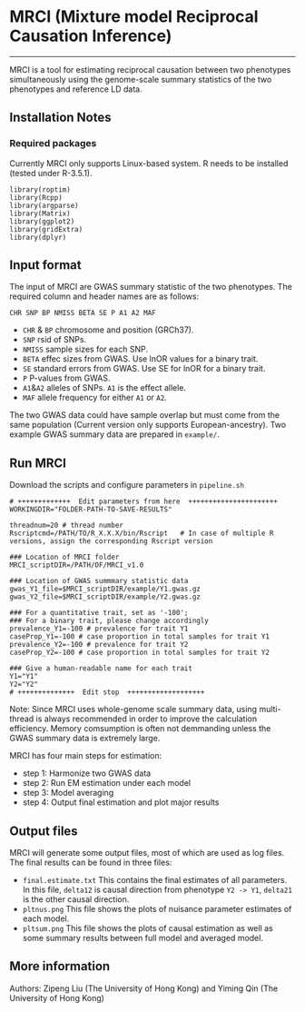 # MRCI (Mixture model Reciprocal Causation Inference)
---
MRCI is a tool for estimating reciprocal causation between two phenotypes simultaneously using the genome-scale summary statistics of the two phenotypes and reference LD data.
## Installation Notes
### Required packages
Currently MRCI only supports Linux-based system. R needs to be installed (tested under R-3.5.1). 
```
library(roptim)
library(Rcpp)
library(argparse)
library(Matrix)
library(ggplot2)
library(gridExtra)
library(dplyr)
```
## Input format
The input of MRCI are GWAS summary statistic of the two phenotypes. The required column and header names are as follows:
```
CHR SNP BP NMISS BETA SE P A1 A2 MAF
```
- `CHR` & `BP`  chromosome and position (GRCh37).
- `SNP` rsid of SNPs.
- `NMISS`   sample sizes for each SNP.
- `BETA`    effec sizes from GWAS. Use lnOR values for a binary trait.
- `SE`  standard errors from GWAS. Use SE for lnOR for a binary trait. 
- `P`   P-values from GWAS.
- `A1`&`A2` alleles of SNPs. `A1` is the effect allele.
- `MAF` allele frequency for either `A1` or `A2`.

The two GWAS data could have sample overlap but must come from the same population (Current version only supports European-ancestry). 
Two example GWAS summary data are prepared in `example/`. 
## Run MRCI
Download the scripts and configure parameters in `pipeline.sh`
```
# +++++++++++++  Edit parameters from here  ++++++++++++++++++++++
WORKINGDIR="FOLDER-PATH-TO-SAVE-RESULTS"

threadnum=20 # thread number
Rscriptcmd=/PATH/TO/R_X.X.X/bin/Rscript   # In case of multiple R versions, assign the corresponding Rscript version

### Location of MRCI folder
MRCI_scriptDIR=/PATH/OF/MRCI_v1.0

### Location of GWAS summmary statistic data
gwas_Y1_file=$MRCI_scriptDIR/example/Y1.gwas.gz
gwas_Y2_file=$MRCI_scriptDIR/example/Y2.gwas.gz

### For a quantitative trait, set as '-100'; 
### For a binary trait, please change accordingly
prevalence_Y1=-100 # prevalence for trait Y1
caseProp_Y1=-100 # case proportion in total samples for trait Y1
prevalence_Y2=-100 # prevalence for trait Y2
caseProp_Y2=-100 # case proportion in total samples for trait Y2

### Give a human-readable name for each trait
Y1="Y1"
Y2="Y2"
# ++++++++++++++  Edit stop  +++++++++++++++++++
```
Note: Since MRCI uses whole-genome scale summary data, using multi-thread is always recommended in order to improve the calculation efficiency. Memory comsumption is often not demmanding unless the GWAS summary data is extremely large.

MRCI has four main steps for estimation:
- step 1: Harmonize two GWAS data
- step 2: Run EM estimation under each model
- step 3: Model averaging
- step 4: Output final estimation and plot major results

## Output files
MRCI will generate some output files, most of which are used as log files. 
The final results can be found in three files:
- `final.estimate.txt`  This contains the final estimates of all parameters. In this file, `delta12` is causal direction from phenotype `Y2 -> Y1`, `delta21` is the other causal direction.
- `pltnus.png`  This file shows the plots of nuisance parameter estimates of each model.
- `pltsum.png`  This file shows the plots of causal estimation as well as some summary results between full model and averaged model.
## More information
Authors: Zipeng Liu (The University of Hong Kong) and Yiming Qin (The University of Hong Kong)



